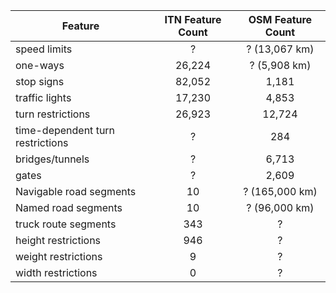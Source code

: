 | Feature | ITN Feature Count | OSM Feature Count
|----------|:------------------:|:------------------:|
|speed limits|?|? (13,067 km)
|one-ways|26,224|? (5,908 km)
|stop signs|82,052|1,181
|traffic lights|17,230|4,853
|turn restrictions|26,923|12,724
|time-dependent turn restrictions|?|284
|bridges/tunnels|?|6,713
|gates|?|2,609
|Navigable road segments|10| ? (165,000 km)
|Named road segments|10| ? (96,000 km)
|truck route segments|343|?
|height restrictions|946|?
|weight restrictions|9|?
|width restrictions|0|?
